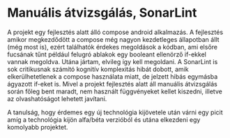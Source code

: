 # Manuális átvizsgálás, SonarLint

A projekt egy fejlesztés alatt álló compose android alkalmazás. A fejlesztés amikor megkezdődött a compose még nagyon kezdetleges állapotban állt (még most is), ezért
találhatók érdekes megoldások a kódban, ami elsőre fucsának tűnt például felugró ablakok egy booleant ellenörző if-ekkel vannak megoldva. Utána jártam, elvileg így kell megoldani.
A SonarLint is sok critikusnak számító kognitív komplexitás hibát dobott, amik elkerülhetetlenek a compose használata miatt, de jelzett hibás egymásba ágyazott if-eket is.
Mivel a projekt fejlesztés alatt áll manuális átvizsgálás során főleg bent maradt, nem használt függvényeket kellet kiszedni, illetve az olvashatóságot lehetett javítani.

A tanulság, hogy érdemes egy új technológia kijövetele után várni egy picit amíg a technológia kijön alfa/béta verzióból és utána elkezdeni egy komolyabb projektet.

